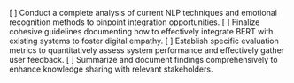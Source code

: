[ ] Conduct a complete analysis of current NLP techniques and emotional recognition methods to pinpoint integration opportunities.
[ ] Finalize cohesive guidelines documenting how to effectively integrate BERT with existing systems to foster digital empathy.
[ ] Establish specific evaluation metrics to quantitatively assess system performance and effectively gather user feedback.
[ ] Summarize and document findings comprehensively to enhance knowledge sharing with relevant stakeholders.